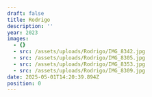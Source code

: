 ```yaml
---
draft: false
title: Rodrigo
description: ''
year: 2023
images:
  - {}
  - src: /assets/uploads/Rodrigo/IMG_8342.jpg
  - src: /assets/uploads/Rodrigo/IMG_8305.jpg
  - src: /assets/uploads/Rodrigo/IMG_8353.jpg
  - src: /assets/uploads/Rodrigo/IMG_8309.jpg
date: 2025-05-01T14:20:39.894Z
position: 0
---
```



